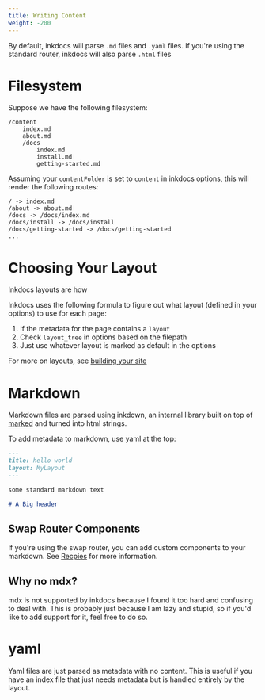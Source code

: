 ```yaml
---
title: Writing Content
weight: -200
---
```


By default, inkdocs will parse `.md` files and `.yaml` files. If you're using the standard router, inkdocs will also parse `.html` files

# Filesystem

Suppose we have the following filesystem:

```
/content
    index.md
    about.md
    /docs
        index.md
        install.md
        getting-started.md
```

Assuming your `contentFolder` is set to `content` in inkdocs options, this will render the following routes:

```
/ -> index.md
/about -> about.md
/docs -> /docs/index.md
/docs/install -> /docs/install
/docs/getting-started -> /docs/getting-started
...
```

# Choosing Your Layout

Inkdocs layouts are how

Inkdocs uses the following formula to figure out what layout (defined in your options) to use for each page:

1. If the metadata for the page contains a `layout`
2. Check `layout_tree` in options based on the filepath
3. Just use whatever layout is marked as default in the options

For more on layouts, see [building your site](/documentation/building-your-site#layouts)

# Markdown

Markdown files are parsed using inkdown, an internal library built on top of [marked](https://marked.js.org/) and turned into html strings.

To add metadata to markdown, use yaml at the top:

```md
---
title: hello world
layout: MyLayout
---

some standard markdown text

# A Big header
```

## Swap Router Components

If you're using the swap router, you can add custom components to your markdown. See [Recpies](/documentation/recpies) for more information.

## Why no mdx?

mdx is not supported by inkdocs because I found it too hard and confusing to deal with. This is probably just because I am lazy and stupid, so if you'd like to add support for it, feel free to do so.

# yaml

Yaml files are just parsed as metadata with no content. This is useful if you have an index file that just needs metadata but is handled entirely by the layout.
